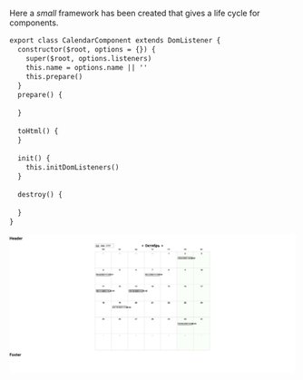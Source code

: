 Here a *small* framework has been created that gives a life cycle for components.

```
export class CalendarComponent extends DomListener {
  constructor($root, options = {}) {
    super($root, options.listeners)
    this.name = options.name || ''
    this.prepare()
  }
  prepare() {

  }

  toHtml() {
  }

  init() {
    this.initDomListeners()
  }

  destroy() {

  }
}
```

![](https://github.com/IgolJack/Calendar/blob/0cc76166c8275269f957d402c02f7040167ecf68/Screenshot%202021-10-04%20at%2011-50-51%20Document.png)
